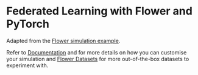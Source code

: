 # Federated Learning with Flower and PyTorch

Adapted from the [Flower simulation example](https://github.com/adap/flower/tree/main/examples/simulation-pytorch).

Refer to [Documentation](https://flower.ai/docs/framework/how-to-run-simulations.html) and for more details on how you can customise your simulation and [Flower Datasets](https://flower.ai/docs/datasets/) for more out-of-the-box datasets to experiment with.
